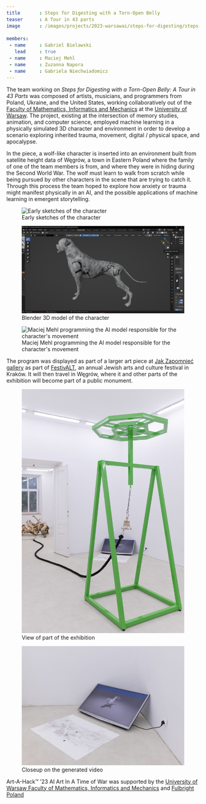 ```yaml
---
title       : Steps for Digesting with a Torn-Open Belly
teaser      : A Tour in 43 parts
image       : /images/projects/2023-warsawai/steps-for-digesting/steps-for-digesting.jpg

members:
 - name     : Gabriel Bielawski
   lead     : true
 - name     : Maciej Mehl
 - name     : Zuzanna Napora
 - name     : Gabriela Niechwiadomicz
---
```


The team working on *Steps for Digesting with a Torn-Open Belly: A Tour in 43 Parts* was composed of artists, musicians, and programmers from Poland, Ukraine, and the United States, working collaboratively out of the [Faculty of Mathematics, Informatics and Mechanics](https://www.mimuw.edu.pl/en) at the [University of Warsaw](https://en.uw.edu.pl/). The project, existing at the intersection of memory studies, animation, and computer science, employed machine learning in a physically simulated 3D character and environment in order to develop a scenario exploring inherited trauma, movement, digital / physical space, and apocalypse.

In the piece, a wolf-like character is inserted into an environment built from satellite height data of Węgrów, a town in Eastern Poland where the family of one of the team members is from, and where they were in hiding during the Second World War. The wolf must learn to walk from scratch while being pursued by other characters in the scene that are trying to catch it. Through this process the team hoped to explore how anxiety or trauma might manifest physically in an AI, and the possible applications of machine learning in emergent storytelling.

<figure>
  <img src="/images/projects/2023-warsawai/steps-for-digesting/early-sketches.jpg" alt="Early sketches of the character" />
  <figcaption>Early sketches of the character</figcaption>
</figure>

<figure>
  <img src="/images/projects/2023-warsawai/steps-for-digesting/dog-model.png" alt="Blender 3D model of the character" />
  <figcaption>Blender 3D model of the character</figcaption>
</figure>

<figure>
  <img src="/images/projects/2023-warsawai/steps-for-digesting/coding.jpg" alt="Maciej Mehl programming the AI model responsible for the character's movement" />
  <figcaption>Maciej Mehl programming the AI model responsible for the character's movement</figcaption>
</figure>

The program was displayed as part of a larger art piece at [Jak Zapomnieć gallery](https://www.facebook.com/jakzapomniecgallery/) as part of [FestivALT](https://festivalt.com/en/), an annual Jewish arts and culture festival in Kraków. It will then travel in Węgrów, where it and other parts of the exhibition will become part of a public monument.

<figure>
  <img src="/images/projects/2023-warsawai/steps-for-digesting/exhibition2.jpg" alt="View of part of the exhibition" />
  <figcaption>View of part of the exhibition</figcaption>
</figure>

<figure>
  <img src="/images/projects/2023-warsawai/steps-for-digesting/exhibition1.jpg" alt="Closeup on the generated video" />
  <figcaption>Closeup on the generated video</figcaption>
</figure>

Art-A-Hack™ ’23 AI Art In A Time of War was supported by the [University of Warsaw Faculty of Mathematics, Informatics and Mechanics](https://www.mimuw.edu.pl/en) and [Fulbright Poland](https://fulbright.edu.pl/home/) 
